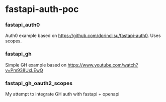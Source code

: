 # fastapi-auth-poc

### fastapi_auth0
Auth0 example based on https://github.com/dorinclisu/fastapi-auth0.  Uses scopes.

### fastapi_gh
Simple GH example based on https://www.youtube.com/watch?v=Pm938UxLEwQ

### fastapi_gh_oauth2_scopes
My attempt to integrate GH auth with fastapi + openapi 